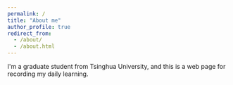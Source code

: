 ```yaml
---
permalink: /
title: "About me"
author_profile: true
redirect_from: 
  - /about/
  - /about.html
---
```


I'm a graduate student from Tsinghua University, and this is a web page for recording my daily learning.